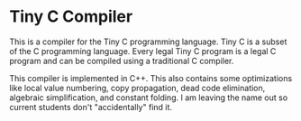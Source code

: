 # Tiny C Compiler
This is a compiler for the Tiny C programming language. Tiny C is a subset of the C programming language. Every legal Tiny C program is a legal C program and can be compiled using a traditional C compiler. 

This compiler is implemented in C++. 
This also contains some optimizations like local value numbering, copy propagation, dead code elimination, algebraic simplification, and constant folding. 
I am leaving the name out so current students don't "accidentally" find it.
